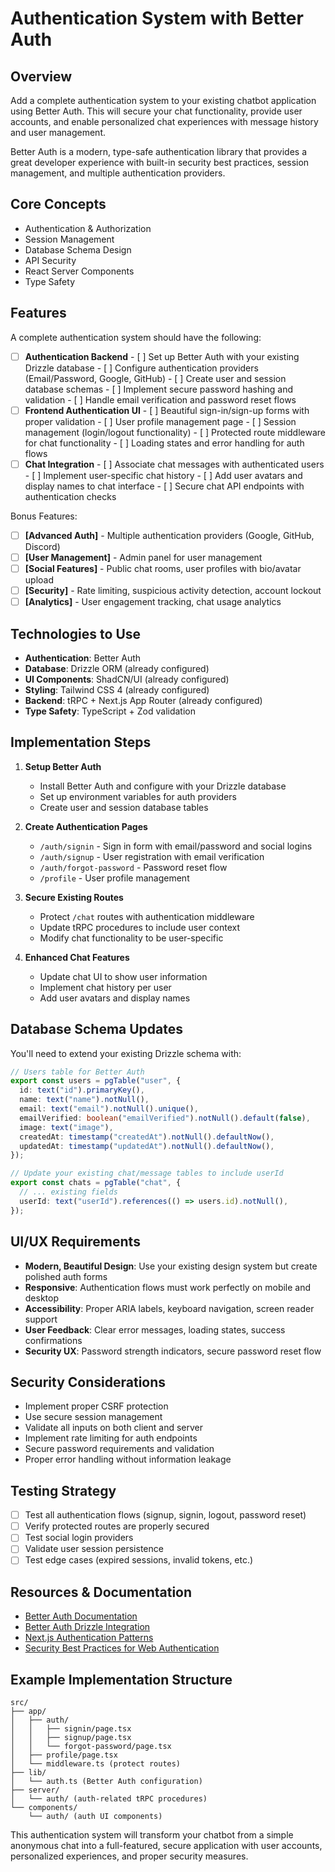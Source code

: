 # Authentication System with Better Auth

## Overview

Add a complete authentication system to your existing chatbot application using Better Auth. This will secure your chat functionality, provide user accounts, and enable personalized chat experiences with message history and user management.

Better Auth is a modern, type-safe authentication library that provides a great developer experience with built-in security best practices, session management, and multiple authentication providers.

## Core Concepts
- Authentication & Authorization
- Session Management  
- Database Schema Design
- API Security
- React Server Components
- Type Safety

## Features

A complete authentication system should have the following:
- [ ] **Authentication Backend**
      - [ ] Set up Better Auth with your existing Drizzle database
      - [ ] Configure authentication providers (Email/Password, Google, GitHub)
      - [ ] Create user and session database schemas
      - [ ] Implement secure password hashing and validation
      - [ ] Handle email verification and password reset flows
- [ ] **Frontend Authentication UI**
      - [ ] Beautiful sign-in/sign-up forms with proper validation
      - [ ] User profile management page
      - [ ] Session management (login/logout functionality)
      - [ ] Protected route middleware for chat functionality
      - [ ] Loading states and error handling for auth flows
- [ ] **Chat Integration**
      - [ ] Associate chat messages with authenticated users
      - [ ] Implement user-specific chat history
      - [ ] Add user avatars and display names to chat interface
      - [ ] Secure chat API endpoints with authentication checks

Bonus Features:
- [ ] **[Advanced Auth]** - Multiple authentication providers (Google, GitHub, Discord)
- [ ] **[User Management]** - Admin panel for user management
- [ ] **[Social Features]** - Public chat rooms, user profiles with bio/avatar upload
- [ ] **[Security]** - Rate limiting, suspicious activity detection, account lockout
- [ ] **[Analytics]** - User engagement tracking, chat usage analytics

## Technologies to Use

- **Authentication**: Better Auth
- **Database**: Drizzle ORM (already configured)
- **UI Components**: ShadCN/UI (already configured)
- **Styling**: Tailwind CSS 4 (already configured) 
- **Backend**: tRPC + Next.js App Router (already configured)
- **Type Safety**: TypeScript + Zod validation

## Implementation Steps

1. **Setup Better Auth**
   - Install Better Auth and configure with your Drizzle database
   - Set up environment variables for auth providers
   - Create user and session database tables

2. **Create Authentication Pages**
   - `/auth/signin` - Sign in form with email/password and social logins
   - `/auth/signup` - User registration with email verification
   - `/auth/forgot-password` - Password reset flow
   - `/profile` - User profile management

3. **Secure Existing Routes**
   - Protect `/chat` routes with authentication middleware
   - Update tRPC procedures to include user context
   - Modify chat functionality to be user-specific

4. **Enhanced Chat Features**
   - Update chat UI to show user information
   - Implement chat history per user
   - Add user avatars and display names

## Database Schema Updates

You'll need to extend your existing Drizzle schema with:
```typescript
// Users table for Better Auth
export const users = pgTable("user", {
  id: text("id").primaryKey(),
  name: text("name").notNull(),
  email: text("email").notNull().unique(),
  emailVerified: boolean("emailVerified").notNull().default(false),
  image: text("image"),
  createdAt: timestamp("createdAt").notNull().defaultNow(),
  updatedAt: timestamp("updatedAt").notNull().defaultNow(),
});

// Update your existing chat/message tables to include userId
export const chats = pgTable("chat", {
  // ... existing fields
  userId: text("userId").references(() => users.id).notNull(),
});
```

## UI/UX Requirements

- **Modern, Beautiful Design**: Use your existing design system but create polished auth forms
- **Responsive**: Authentication flows must work perfectly on mobile and desktop  
- **Accessibility**: Proper ARIA labels, keyboard navigation, screen reader support
- **User Feedback**: Clear error messages, loading states, success confirmations
- **Security UX**: Password strength indicators, secure password reset flow

## Security Considerations

- Implement proper CSRF protection
- Use secure session management
- Validate all inputs on both client and server
- Implement rate limiting for auth endpoints
- Secure password requirements and validation
- Proper error handling without information leakage

## Testing Strategy

- [ ] Test all authentication flows (signup, signin, logout, password reset)
- [ ] Verify protected routes are properly secured
- [ ] Test social login providers
- [ ] Validate user session persistence
- [ ] Test edge cases (expired sessions, invalid tokens, etc.)

## Resources & Documentation

- [Better Auth Documentation](https://www.better-auth.com/)
- [Better Auth Drizzle Integration](https://www.better-auth.com/docs/integrations/drizzle)
- [Next.js Authentication Patterns](https://nextjs.org/docs/app/building-your-application/authentication)
- [Security Best Practices for Web Authentication](https://cheatsheetseries.owasp.org/cheatsheets/Authentication_Cheat_Sheet.html)

## Example Implementation Structure
```
src/
├── app/
│   ├── auth/
│   │   ├── signin/page.tsx
│   │   ├── signup/page.tsx
│   │   └── forgot-password/page.tsx
│   ├── profile/page.tsx
│   └── middleware.ts (protect routes)
├── lib/
│   └── auth.ts (Better Auth configuration)
├── server/
│   └── auth/ (auth-related tRPC procedures)
└── components/
    └── auth/ (auth UI components)
```

This authentication system will transform your chatbot from a simple anonymous chat into a full-featured, secure application with user accounts, personalized experiences, and proper security measures.
